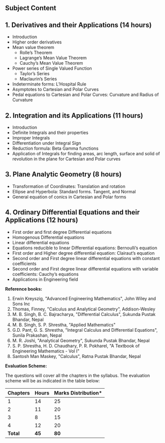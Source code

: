 ## **Subject Content**

## 1. Derivatives and their Applications (14 hours)

- Introduction
- Higher order derivatives
- Mean value theorem
  - Rolle’s Theorem
  - Lagrange’s Mean Value Theorem
  - Cauchy’s Mean Value Theorem
- Power series of Single Valued Function
  - Taylor’s Series
  - Maclaurin’s Series
- Indeterminate forms: L’Hospital Rule
- Asymptotes to Cartesian and Polar Curves
- Pedal equations to Cartesian and Polar Curves: Curvature and Radius of Curvature

## 2. Integration and its Applications (11 hours)

- Introduction
- Definite Integrals and their properties
- Improper Integrals
- Differentiation under Integral Sign
- Reduction formula: Beta Gamma functions
- Application of Integrals for finding areas, arc length, surface and solid of revolution in the plane for Cartesian and Polar curves

## 3. Plane Analytic Geometry (8 hours)

- Transformation of Coordinates: Translation and rotation
- Ellipse and Hyperbola: Standard forms. Tangent, and Normal
- General equation of conics in Cartesian and Polar forms

## 4. Ordinary Differential Equations and their Applications (12 hours)

- First order and first degree Differential equations
- Homogenous Differential equations
- Linear differential equations
- Equations reducible to linear Differential equations: Bernoulli’s equation
- First order and Higher degree differential equation: Clairaut’s equation
- Second order and First degree linear differential equations with constant coefficients
- Second order and First degree linear differential equations with variable coefficients: Cauchy’s equations
- Applications in Engineering field

**Reference books:**

1. Erwin Kreyszig, "Advanced Engineering Mathematics", John Wiley and Sons Inc
2. Thomas, Finney, "Calculus and Analytical Geometry", Addison-Wesley
3. M. B. Singh, B. C. Bajracharya, "Differential Calculus", Sukunda Pustak Bhandar, Nepal
4. M. B. Singh, S. P. Shrestha, "Applied Mathematics"
5. G.D. Pant, G. S. Shrestha, "Integral Calculus and Differential Equations", Sunila Prakashan, Nepal
6. M. R. Joshi, "Analytical Geometry", Sukunda Pustak Bhandar, Nepal
7. S. P. Shrestha, H. D. Chaudhary, P. R. Pokharel, "A Textbook of Engineering Mathematics - Vol I"
8. Santosh Man Maskey, "Calculus", Ratna Pustak Bhandar, Nepal

**Evaluation Scheme:**

The questions will cover all the chapters in the syllabus. The evaluation scheme will be as indicated in the table below:

| Chapters  | Hours  | Marks Distribution* |
| --------- | ------ | ------------------- |
| 1         | 14     | 25                  |
| 2         | 11     | 20                  |
| 3         | 8      | 15                  |
| 4         | 12     | 20                  |
| **Total** | **45** | **80**              |

